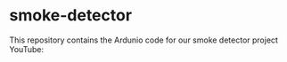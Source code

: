 # smoke-detector
This repository contains the Ardunio code for our smoke detector project
YouTube: 
